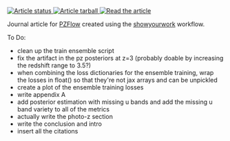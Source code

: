 <a href="https://github.com/jfcrenshaw/pzflow-paper/actions/workflows/build.yml">
<img src="https://github.com/jfcrenshaw/pzflow-paper/actions/workflows/build.yml/badge.svg" alt="Article status"/>
</a>
<a href="https://github.com/jfcrenshaw/pzflow-paper/raw/main-pdf/arxiv.tar.gz">
<img src="https://img.shields.io/badge/article-tarball-blue.svg?style=flat" alt="Article tarball"/>
</a>
<a href="https://github.com/jfcrenshaw/pzflow-paper/raw/main-pdf/ms.pdf">
<img src="https://img.shields.io/badge/article-pdf-blue.svg?style=flat" alt="Read the article"/>
</a>

Journal article for [PZFlow](https://jfcrenshaw.github.io/pzflow/) created using the [showyourwork](https://github.com/showyourwork/showyourwork) workflow.

To Do:

- clean up the train ensemble script
- fix the artifact in the pz posteriors at z=3 (probably doable by increasing the redshift range to 3.5?)
- when combining the loss dictionaries for the ensemble training, wrap the losses in float() so that they're not jax arrays and can be unpickled
- create a plot of the ensemble training losses
- write appendix A
- add posterior estimation with missing u bands and add the missing u band variety to all of the metrics
- actually write the photo-z section
- write the conclusion and intro
- insert all the citations
